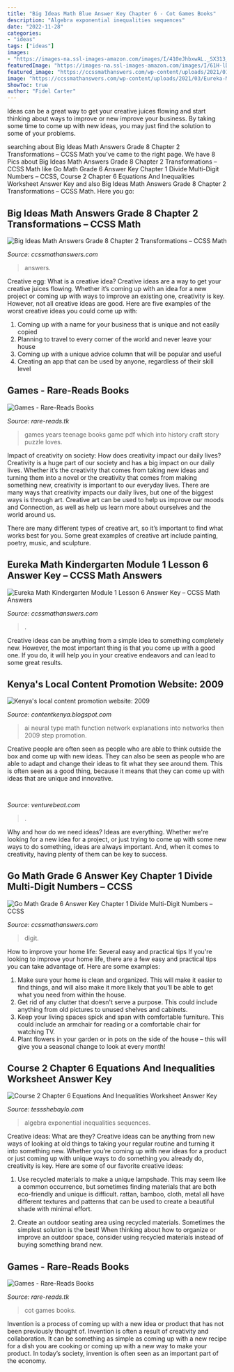 ```yaml
---
title: "Big Ideas Math Blue Answer Key Chapter 6 - Cot Games Books"
description: "Algebra exponential inequalities sequences"
date: "2022-11-28"
categories:
- "ideas"
tags: ["ideas"]
images:
- "https://images-na.ssl-images-amazon.com/images/I/410eJhbxwAL._SX313_BO1,204,203,200_.jpg"
featuredImage: "https://images-na.ssl-images-amazon.com/images/I/61H-lDarSbL._SX496_BO1,204,203,200_.jpg"
featured_image: "https://ccssmathanswers.com/wp-content/uploads/2021/01/Big-Ideas-Math-8th-Grade-Solution-Key-Chapter-2-img_24.png"
image: "https://ccssmathanswers.com/wp-content/uploads/2021/03/Eureka-Math-Kindergarten-Module-1-Lesson-6-Problem-Set-Answer-Key-1-266x300.png"
ShowToc: true
author: "Fidel Carter"
---
```



Ideas can be a great way to get your creative juices flowing and start thinking about ways to improve or new improve your business. By taking some time to come up with new ideas, you may just find the solution to some of your problems.

	

		
searching about Big Ideas Math Answers Grade 8 Chapter 2 Transformations – CCSS Math you've came to the right page. We have 8 Pics about Big Ideas Math Answers Grade 8 Chapter 2 Transformations – CCSS Math like Go Math Grade 6 Answer Key Chapter 1 Divide Multi-Digit Numbers – CCSS, Course 2 Chapter 6 Equations And Inequalities Worksheet Answer Key and also Big Ideas Math Answers Grade 8 Chapter 2 Transformations – CCSS Math. Here you go:
		
    
## Big Ideas Math Answers Grade 8 Chapter 2 Transformations – CCSS Math

<img loading=lazy src="https://ccssmathanswers.com/wp-content/uploads/2021/01/Big-Ideas-Math-8th-Grade-Solution-Key-Chapter-2-img_24.png" onerror="this.onerror=null;this.src='https://tse3.mm.bing.net/th?id=OIP.3cznDYj6mTDPoTileqd9HwHaHa&amp;pid=15.1';" alt="Big Ideas Math Answers Grade 8 Chapter 2 Transformations – CCSS Math">

_Source: ccssmathanswers.com_

>answers. 

	

Creative egg: What is a creative idea?
Creative ideas are a way to get your creative juices flowing. Whether it’s coming up with an idea for a new project or coming up with ways to improve an existing one, creativity is key. However, not all creative ideas are good. Here are five examples of the worst creative ideas you could come up with:
1. Coming up with a name for your business that is unique and not easily copied
2. Planning to travel to every corner of the world and never leave your house
3. Coming up with a unique advice column that will be popular and useful
4. Creating an app that can be used by anyone, regardless of their skill level

    
## Games - Rare-Reads Books

<img loading=lazy src="https://images-na.ssl-images-amazon.com/images/I/410eJhbxwAL._SX313_BO1,204,203,200_.jpg" onerror="this.onerror=null;this.src='https://tse2.mm.bing.net/th?id=OIP.-9_6s4LVmqMPimqxo_v_hAAAAA&amp;pid=15.1';" alt="Games - Rare-Reads Books">

_Source: rare-reads.tk_

>games years teenage books game pdf which into history craft story puzzle loves. 

	

Impact of creativity on society: How does creativity impact our daily lives?
Creativity is a huge part of our society and has a big impact on our daily lives. Whether it’s the creativity that comes from taking new ideas and turning them into a novel or the creativity that comes from making something new, creativity is important to our everyday lives.
There are many ways that creativity impacts our daily lives, but one of the biggest ways is through art. Creative art can be used to help us improve our moods and Connection, as well as help us learn more about ourselves and the world around us.

There are many different types of creative art, so it’s important to find what works best for you. Some great examples of creative art include painting, poetry, music, and sculpture.

    
## Eureka Math Kindergarten Module 1 Lesson 6 Answer Key – CCSS Math Answers

<img loading=lazy src="https://ccssmathanswers.com/wp-content/uploads/2021/03/Eureka-Math-Kindergarten-Module-1-Lesson-6-Problem-Set-Answer-Key-1-266x300.png" onerror="this.onerror=null;this.src='https://tse4.mm.bing.net/th?id=OIP.TIUNEhd5a8HE_TiwCHVvlwAAAA&amp;pid=15.1';" alt="Eureka Math Kindergarten Module 1 Lesson 6 Answer Key – CCSS Math Answers">

_Source: ccssmathanswers.com_

>. 

	

Creative ideas can be anything from a simple idea to something completely new. However, the most important thing is that you come up with a good one. If you do, it will help you in your creative endeavors and can lead to some great results.

    
## Kenya&#039;s Local Content Promotion Website: 2009

<img loading=lazy src="https://lh5.googleusercontent.com/proxy/Tc0GLIod00sht508jmzJ1zMQqXenCFNOQUMqw0DgZADS9ug3S0baLRTU-8GRNKbiqqHg0aSn5PhhSz0cEnehk2h6KAcN-Okaj124SsvSJDCOtg=s0-d" onerror="this.onerror=null;this.src='https://tse1.mm.bing.net/th?id=OIP.2_tgLrfLUXqWIsX8to8R6QAAAA&amp;pid=15.1';" alt="Kenya&#039;s local content promotion website: 2009">

_Source: contentkenya.blogspot.com_

>ai neural type math function network explanations into networks then 2009 step promotion. 

	

Creative people are often seen as people who are able to think outside the box and come up with new ideas. They can also be seen as people who are able to adapt and change their ideas to fit what they see around them. This is often seen as a good thing, because it means that they can come up with ideas that are unique and innovative.

    
## 

<img loading=lazy src="https://venturebeat.com/wp-content/uploads/2018/08/IMG_20180830_095804.jpg?w=800" onerror="this.onerror=null;this.src='https://tse2.mm.bing.net/th?id=OIP.8MRUSXiwCzcqWjyMXwBfUAHaFj&amp;pid=15.1';" alt="">

_Source: venturebeat.com_

>. 

	

Why and how do we need ideas?
Ideas are everything. Whether we're looking for a new idea for a project, or just trying to come up with some new ways to do something, ideas are always important. And, when it comes to creativity, having plenty of them can be key to success.

    
## Go Math Grade 6 Answer Key Chapter 1 Divide Multi-Digit Numbers – CCSS

<img loading=lazy src="https://ccssmathanswers.com/wp-content/uploads/2020/10/go-math-grade-6-chapter-1-divide-multi-digit-numbers-answer-key-768x432.jpeg" onerror="this.onerror=null;this.src='https://tse4.mm.bing.net/th?id=OIP.b-sp7oN7PfvuMv184XOKrQHaEK&amp;pid=15.1';" alt="Go Math Grade 6 Answer Key Chapter 1 Divide Multi-Digit Numbers – CCSS">

_Source: ccssmathanswers.com_

>digit. 

	

How to improve your home life: Several easy and practical tips
If you're looking to improve your home life, there are a few easy and practical tips you can take advantage of. Here are some examples:
1. Make sure your home is clean and organized. This will make it easier to find things, and will also make it more likely that you'll be able to get what you need from within the house.
2. Get rid of any clutter that doesn't serve a purpose. This could include anything from old pictures to unused shelves and cabinets.
3. Keep your living spaces spick and span with comfortable furniture. This could include an armchair for reading or a comfortable chair for watching TV. 
4. Plant flowers in your garden or in pots on the side of the house – this will give you a seasonal change to look at every month! 

    
## Course 2 Chapter 6 Equations And Inequalities Worksheet Answer Key

<img loading=lazy src="https://ccssmathanswers.com/wp-content/uploads/2021/02/Big-Ideas-Math-Algebra-1-Answers-Chapter-6-Exponential-Functions-and-Sequences-6.1-Question-45.png" onerror="this.onerror=null;this.src='https://tse3.mm.bing.net/th?id=OIP.A3b8lY2APQ0XIfYHbaVW2wHaHz&amp;pid=15.1';" alt="Course 2 Chapter 6 Equations And Inequalities Worksheet Answer Key">

_Source: tessshebaylo.com_

>algebra exponential inequalities sequences. 

	

Creative ideas: What are they?
Creative ideas can be anything from new ways of looking at old things to taking your regular routine and turning it into something new. Whether you’re coming up with new ideas for a product or just coming up with unique ways to do something you already do, creativity is key. Here are some of our favorite creative ideas: 
1. Use recycled materials to make a unique lampshade. This may seem like a common occurrence, but sometimes finding materials that are both eco-friendly and unique is difficult. rattan, bamboo, cloth, metal all have different textures and patterns that can be used to create a beautiful shade with minimal effort. 

2. Create an outdoor seating area using recycled materials. Sometimes the simplest solution is the best! When thinking about how to organize or improve an outdoor space, consider using recycled materials instead of buying something brand new.

    
## Games - Rare-Reads Books

<img loading=lazy src="https://images-na.ssl-images-amazon.com/images/I/61H-lDarSbL._SX496_BO1,204,203,200_.jpg" onerror="this.onerror=null;this.src='https://tse2.mm.bing.net/th?id=OIP.gLcwZyLYZseKX8E978TJWwHaHb&amp;pid=15.1';" alt="Games - Rare-Reads Books">

_Source: rare-reads.tk_

>cot games books. 

	

Invention is a process of coming up with a new idea or product that has not been previously thought of. Invention is often a result of creativity and collaboration. It can be something as simple as coming up with a new recipe for a dish you are cooking or coming up with a new way to make your product. In today’s society, invention is often seen as an important part of the economy.

